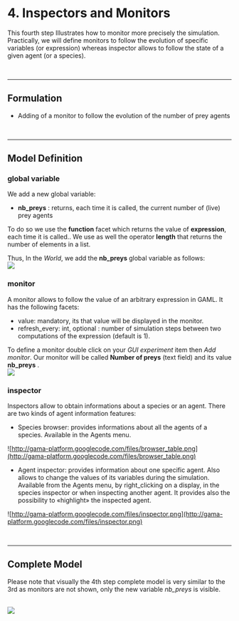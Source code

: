 # 4. Inspectors and Monitors
This fourth step Illustrates how to monitor more precisely the simulation. Practically, we will define monitors to follow the evolution of specific variables (or expression) whereas inspector allows to follow the state of a given agent (or a species).

<br />

---


## Formulation
  * Adding of a monitor to follow the evolution of the number of prey agents

<br />

---

## Model Definition

### global variable
We add a new global variable:
  * **nb\_preys** : returns, each time it is called, the current number of (live) prey agents

To do so we use the **function** facet which returns the value of **expression**, each time it is called..
We use as well the operator **length** that returns the number of elements in a list.

Thus, In the _World_, we add the **nb\_preys** global variable as follows:
<br />
<img src='https://gama-platform.googlecode.com/svn/wiki/images/Tutorials/Graphic_modelling1/21_Nb_preys.png' />
<br />
### monitor
A monitor allows to follow the value of an arbitrary expression in GAML. It has the following facets:
  * value: mandatory, its that value will be displayed in the monitor.
  * refresh\_every: int, optional : number of simulation steps between two computations of the expression (default is 1).

To define a monitor double click on your _GUI experiment_ item  then _Add monitor_. Our monitor will be called **Number of preys** (text field) and its value **nb\_preys** .
<br />
<img src='https://gama-platform.googlecode.com/svn/wiki/images/Tutorials/Graphic_modelling1/22_monitor.png' />
<br />


### inspector

Inspectors allow to obtain informations about a species or an agent. There are two kinds of agent information features:
  * Species browser: provides informations about all the agents of a species. Available in the Agents menu.

![http://gama-platform.googlecode.com/files/browser_table.png](http://gama-platform.googlecode.com/files/browser_table.png)


  * Agent inspector: provides information about one specific agent. Also allows to change the values of its variables during the simulation. Available from the Agents menu, by right\_clicking on a display, in the species inspector or when inspecting another agent. It provides also the possibility to «highlight» the inspected agent.

![http://gama-platform.googlecode.com/files/inspector.png](http://gama-platform.googlecode.com/files/inspector.png)

<br />

---

## Complete Model
Please note that visually the 4th step complete model is very similar to the 3rd as monitors are not shown, only the new variable _nb\_preys_ is visible.

<br />
<img src='https://gama-platform.googlecode.com/svn/wiki/images/Tutorials/Graphic_modelling1/23_Step4_complete_model.png' />
<br />